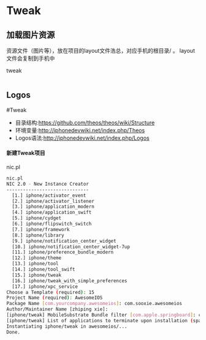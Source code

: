 # Tweak





## 加载图片资源

资源文件（图片等），放在项目的layout文件浩总，对应手机的根目录/ 。 layout文件会复制到手机中



tweak
```

```





## Logos

#Tweak 

- 目录结构:https://github.com/theos/theos/wiki/Structure 
- 环境变量:http://iphonedevwiki.net/index.php/Theos 
- Logos语法:http://iphonedevwiki.net/index.php/Logos


#### 新建Tweak项目

nic.pl

```sh
nic.pl
NIC 2.0 - New Instance Creator
------------------------------
  [1.] iphone/activator_event
  [2.] iphone/activator_listener
  [3.] iphone/application_modern
  [4.] iphone/application_swift
  [5.] iphone/cydget
  [6.] iphone/flipswitch_switch
  [7.] iphone/framework
  [8.] iphone/library
  [9.] iphone/notification_center_widget
  [10.] iphone/notification_center_widget-7up
  [11.] iphone/preference_bundle_modern
  [12.] iphone/theme
  [13.] iphone/tool
  [14.] iphone/tool_swift
  [15.] iphone/tweak
  [16.] iphone/tweak_with_simple_preferences
  [17.] iphone/xpc_service
Choose a Template (required): 15
Project Name (required): AwesomeIOS
Package Name [com.yourcompany.awesomeios]: com.sooxie.awesomeios
Author/Maintainer Name [zhiping xie]: 
[iphone/tweak] MobileSubstrate Bundle filter [com.apple.springboard]: com.sooxie.AwesomeIOS
[iphone/tweak] List of applications to terminate upon installation (space-separated, '-' for none) [SpringBoard]: 
Instantiating iphone/tweak in awesomeios/...
Done.

```